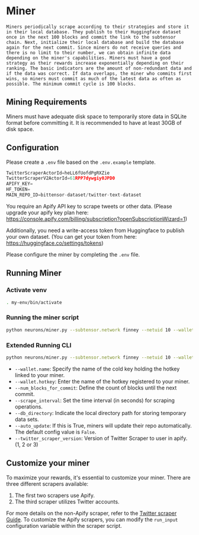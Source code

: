 # Miner

`Miners periodically scrape according to their strategies and store it in their local database.
They publish to their Huggingface dataset once in the next 100 blocks and commit the link to the subtensor chain.
Next, initialize their local database and build the database again for the next commit.
Since miners do not receive queries and there is no limit to their number, we can obtain infinite data depending on the miner's capabilities.
Miners must have a good strategy as their rewards increase exponentially depending on their ranking.
The basic indicators are the amount of non-redundant data and if the data was correct.
If data overlaps, the miner who commits first wins, so miners must commit as much of the latest data as often as possible. The minimum commit cycle is 100 blocks.`

## Mining Requirements

Miners must have adequate disk space to temporarily store data in SQLite format before committing it.
It is recommended to have at least 30GB of disk space.

## Configuration

Please create a `.env` file based on the `.env.example` template.

```python
TwitterScraperActorId=heLL6fUofdPgRXZie
TwitterScraperV2ActorId=61RPP7dywgiy0JPD0
APIFY_KEY=
HF_TOKEN=
MAIN_REPO_ID=bittensor-dataset/twitter-text-dataset
```
You require an Apify API key to scrape tweets or other data. (Please upgrade your apify key plan here: https://console.apify.com/billing/subscription?openSubscriptionWizard=1)

Additionally, you need a write-access token from Huggingface to publish your own dataset. (You can get your token from here: https://huggingface.co/settings/tokens)

Please configure the miner by completing the `.env` file.

## Running Miner

### Activate venv
```bash
. my-env/bin/activate
```

### Running the miner script

```bash
python neurons/miner.py --subtensor.network finney --netuid 10 --wallet.name default --wallet.hotkey default --axon.port 8091 --logging.debug
```

### Extended Running CLI
```bash
python neurons/miner.py --subtensor.network finney --netuid 10 --wallet.name default --wallet.hotkey default --axon.port 8091 --logging.debug --num_blocks_for_commit 200 --scrape_interval 120 --db_directory data/ --twitter_scraper_version 1
```


-    `--wallet.name`: Specify the name of the cold key holding the hotkey linked to your miner.
-    `--wallet.hotkey`: Enter the name of the hotkey registered to your miner.
-    `--num_blocks_for_commit`: Define the count of blocks until the next commit.
-    `--scrape_interval`: Set the time interval (in seconds) for scraping operations.
-    `--db_directory`: Indicate the local directory path for storing temporary data sets.
-    `--auto_update`: If this is True, miners will update their repo automatically. The default config value is `False`.
-    `--twitter_scraper_version`: Version of Twitter Scraper to user in apify. (1, 2 or 3)

## Customize your miner

To maximize your rewards, it's essential to customize your miner. There are three different scrapers available:

1. The first two scrapers use Apify.
2. The third scraper utilizes Twitter accounts.

For more details on the non-Apify scraper, refer to the [Twitter scraper Guide](./non_apify.md). To customize the Apify scrapers, you can modify the `run_input` configuration variable within the scraper script.